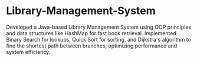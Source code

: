 # Library-Management-System
Developed a Java-based Library Management System using OOP principles and data structures like HashMap for fast book retrieval. Implemented Binary Search for lookups, Quick Sort for sorting, and Dijkstra's algorithm to find the shortest path between branches, optimizing performance and system efficiency.
